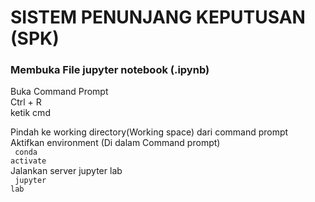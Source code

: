 # SISTEM PENUNJANG KEPUTUSAN (SPK)

### Membuka File jupyter notebook (.ipynb)

Buka Command Prompt </br>
    Ctrl + R </br>
    ketik cmd </br>

Pindah ke working directory(Working space) dari command prompt</br>
Aktifkan environment (Di dalam Command prompt)</br>
   <code> conda activate</code></br>
Jalankan server jupyter lab</br>
   <code> jupyter lab</code>





